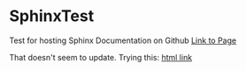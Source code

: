 # SphinxTest
Test for hosting Sphinx Documentation on Github
[Link to Page](https://rawgit.com/PaulSalame/SphinxTest/master/_build/html/index.html)

That doesn't seem to update.
Trying this: [html link](_build/html/index.html)

